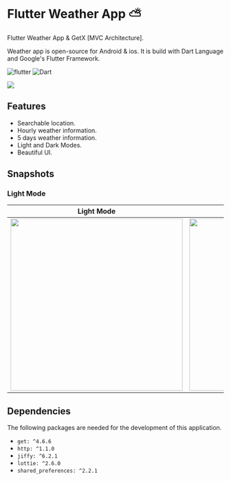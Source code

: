 # Flutter Weather App ⛅️
Flutter Weather App & GetX [MVC Architecture].


Weather app is open-source for Android & ios. It is build with Dart Language and Google's Flutter Framework.


![flutter](https://img.shields.io/badge/Flutter-Framework-green?logo=flutter)
![Dart](https://img.shields.io/badge/Dart-Language-blue?logo=dart)


<img src="https://github.com/hussenMk/notes-app-sqflite-getx/assets/82022968/35e53ce6-a3d9-459d-9eb2-9ba6862ecaea" />

## Features
- Searchable location.
- Hourly weather information.
- 5 days weather information.
- Light and Dark Modes.
- Beautiful UI.


## Snapshots
### Light Mode



| Light Mode | Dark Mode | 
|------|-------|
|<img src="https://github.com/hussenMk/notes-app-sqflite-getx/assets/82022968/6f44861e-70fa-43ee-a3c6-d61508236a45" width="400">|<img src="https://github.com/hussenMk/notes-app-sqflite-getx/assets/82022968/5a4a2963-6805-4c69-ae30-89960364ff53" width="400">|<img 




## Dependencies
The following packages are needed for the development of this application.
-  `get: ^4.6.6`
-  `http: ^1.1.0`
-  `jiffy: ^6.2.1`
-  `lottie: ^2.6.0`
-  `shared_preferences: ^2.2.1`
